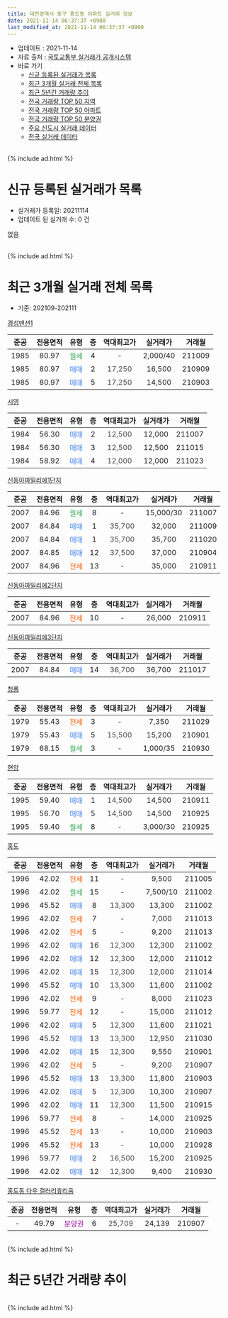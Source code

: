 ```yaml
---
title: 대전광역시 동구 홍도동 아파트 실거래 정보
date: 2021-11-14 06:37:37 +0900
last_modified_at: 2021-11-14 06:37:37 +0900
---
```


* 업데이트 : 2021-11-14
* 자료 출처 : [국토교통부 실거래가 공개시스템](http://rt.molit.go.kr)
* 바로 가기
    * [신규 등록된 실거래가 목록](#신규-등록된-실거래가-목록)
    * [최근 3개월 실거래 전체 목록](#최근-3개월-실거래-전체-목록)
    * [최근 5년간 거래량 추이](#최근-5년간-거래량-추이)
    * [전국 거래량 TOP 50 지역](https://inasie.github.io/apt-trade-info/최근-3개월-전국에서-가장-거래가-많이-발생한-지역)
    * [전국 거래량 TOP 50 아파트](https://inasie.github.io/apt-trade-info/최근-3개월-전국에서-가장-거래가-많이-발생한-아파트)
    * [전국 거래량 TOP 50 분양권](https://inasie.github.io/apt-trade-info/최근-3개월-전국에서-가장-거래가-많이-발생한-분양권)
    * [주요 신도시 실거래 데이터](https://inasie.github.io/apt-trade-info/주요-신도시)
    * [전국 실거래 데이터](https://inasie.github.io/apt-trade-info/전국)
<br>
{% include ad.html %}
<br>

# 신규 등록된 실거래가 목록
* 실거래가 등록일: 20211114
* 업데이트 된 실거래 수: 0 건

없음

<br>
{% include ad.html %}
<br>

# 최근 3개월 실거래 전체 목록
* 기준: 202109-202111


[경성맨션1](https://search.naver.com/search.naver?query=%EB%8C%80%EC%A0%84%EA%B4%91%EC%97%AD%EC%8B%9C+%EB%8F%99%EA%B5%AC+%ED%99%8D%EB%8F%84%EB%8F%99+%EA%B2%BD%EC%84%B1%EB%A7%A8%EC%85%981)

|준공|전용면적|유형|층|역대최고가|실거래가|거래월|
|:---:|:---:|:---:|:---:|:---:|:---:|:---:|
|1985|80.97|<span style="color:#34a853">월세</span>|4|<span style="color:#444444">-</span>|2,000/40|211009|
|1985|80.97|<span style="color:#4285f3">매매</span>|2|<span style="color:#444444">17,250</span>|16,500|210909|
|1985|80.97|<span style="color:#4285f3">매매</span>|5|<span style="color:#444444">17,250</span>|14,500|210903|

[시영](https://search.naver.com/search.naver?query=%EB%8C%80%EC%A0%84%EA%B4%91%EC%97%AD%EC%8B%9C+%EB%8F%99%EA%B5%AC+%ED%99%8D%EB%8F%84%EB%8F%99+%EC%8B%9C%EC%98%81)

|준공|전용면적|유형|층|역대최고가|실거래가|거래월|
|:---:|:---:|:---:|:---:|:---:|:---:|:---:|
|1984|56.30|<span style="color:#4285f3">매매</span>|2|<span style="color:#444444">12,500</span>|12,000|211007|
|1984|56.30|<span style="color:#4285f3">매매</span>|3|<span style="color:#444444">12,500</span>|12,500|211015|
|1984|58.92|<span style="color:#4285f3">매매</span>|4|<span style="color:#444444">12,000</span>|12,000|211023|

[신동아파밀리에1단지](https://search.naver.com/search.naver?query=%EB%8C%80%EC%A0%84%EA%B4%91%EC%97%AD%EC%8B%9C+%EB%8F%99%EA%B5%AC+%ED%99%8D%EB%8F%84%EB%8F%99+%EC%8B%A0%EB%8F%99%EC%95%84%ED%8C%8C%EB%B0%80%EB%A6%AC%EC%97%901%EB%8B%A8%EC%A7%80)

|준공|전용면적|유형|층|역대최고가|실거래가|거래월|
|:---:|:---:|:---:|:---:|:---:|:---:|:---:|
|2007|84.96|<span style="color:#34a853">월세</span>|8|<span style="color:#444444">-</span>|15,000/30|211007|
|2007|84.84|<span style="color:#4285f3">매매</span>|1|<span style="color:#444444">35,700</span>|32,000|211009|
|2007|84.84|<span style="color:#4285f3">매매</span>|1|<span style="color:#444444">35,700</span>|35,700|211020|
|2007|84.85|<span style="color:#4285f3">매매</span>|12|<span style="color:#444444">37,500</span>|37,000|210904|
|2007|84.96|<span style="color:#ff5a00">전세</span>|13|<span style="color:#444444">-</span>|35,000|210911|

[신동아파밀리에2단지](https://search.naver.com/search.naver?query=%EB%8C%80%EC%A0%84%EA%B4%91%EC%97%AD%EC%8B%9C+%EB%8F%99%EA%B5%AC+%ED%99%8D%EB%8F%84%EB%8F%99+%EC%8B%A0%EB%8F%99%EC%95%84%ED%8C%8C%EB%B0%80%EB%A6%AC%EC%97%902%EB%8B%A8%EC%A7%80)

|준공|전용면적|유형|층|역대최고가|실거래가|거래월|
|:---:|:---:|:---:|:---:|:---:|:---:|:---:|
|2007|84.96|<span style="color:#ff5a00">전세</span>|10|<span style="color:#444444">-</span>|26,000|210911|

[신동아파밀리에3단지](https://search.naver.com/search.naver?query=%EB%8C%80%EC%A0%84%EA%B4%91%EC%97%AD%EC%8B%9C+%EB%8F%99%EA%B5%AC+%ED%99%8D%EB%8F%84%EB%8F%99+%EC%8B%A0%EB%8F%99%EC%95%84%ED%8C%8C%EB%B0%80%EB%A6%AC%EC%97%903%EB%8B%A8%EC%A7%80)

|준공|전용면적|유형|층|역대최고가|실거래가|거래월|
|:---:|:---:|:---:|:---:|:---:|:---:|:---:|
|2007|84.84|<span style="color:#4285f3">매매</span>|14|<span style="color:#444444">36,700</span>|36,700|211017|

[청룡](https://search.naver.com/search.naver?query=%EB%8C%80%EC%A0%84%EA%B4%91%EC%97%AD%EC%8B%9C+%EB%8F%99%EA%B5%AC+%ED%99%8D%EB%8F%84%EB%8F%99+%EC%B2%AD%EB%A3%A1)

|준공|전용면적|유형|층|역대최고가|실거래가|거래월|
|:---:|:---:|:---:|:---:|:---:|:---:|:---:|
|1979|55.43|<span style="color:#ff5a00">전세</span>|3|<span style="color:#444444">-</span>|7,350|211029|
|1979|55.43|<span style="color:#4285f3">매매</span>|5|<span style="color:#444444">15,500</span>|15,200|210901|
|1979|68.15|<span style="color:#34a853">월세</span>|3|<span style="color:#444444">-</span>|1,000/35|210930|

[현암](https://search.naver.com/search.naver?query=%EB%8C%80%EC%A0%84%EA%B4%91%EC%97%AD%EC%8B%9C+%EB%8F%99%EA%B5%AC+%ED%99%8D%EB%8F%84%EB%8F%99+%ED%98%84%EC%95%94)

|준공|전용면적|유형|층|역대최고가|실거래가|거래월|
|:---:|:---:|:---:|:---:|:---:|:---:|:---:|
|1995|59.40|<span style="color:#4285f3">매매</span>|1|<span style="color:#444444">14,500</span>|14,500|210911|
|1995|56.70|<span style="color:#4285f3">매매</span>|5|<span style="color:#444444">14,500</span>|14,500|210925|
|1995|59.40|<span style="color:#34a853">월세</span>|8|<span style="color:#444444">-</span>|3,000/30|210925|

[홍도](https://search.naver.com/search.naver?query=%EB%8C%80%EC%A0%84%EA%B4%91%EC%97%AD%EC%8B%9C+%EB%8F%99%EA%B5%AC+%ED%99%8D%EB%8F%84%EB%8F%99+%ED%99%8D%EB%8F%84)

|준공|전용면적|유형|층|역대최고가|실거래가|거래월|
|:---:|:---:|:---:|:---:|:---:|:---:|:---:|
|1996|42.02|<span style="color:#ff5a00">전세</span>|11|<span style="color:#444444">-</span>|9,500|211005|
|1996|42.02|<span style="color:#34a853">월세</span>|15|<span style="color:#444444">-</span>|7,500/10|211002|
|1996|45.52|<span style="color:#4285f3">매매</span>|8|<span style="color:#444444">13,300</span>|13,300|211002|
|1996|42.02|<span style="color:#ff5a00">전세</span>|7|<span style="color:#444444">-</span>|7,000|211013|
|1996|42.02|<span style="color:#ff5a00">전세</span>|5|<span style="color:#444444">-</span>|9,200|211013|
|1996|42.02|<span style="color:#4285f3">매매</span>|16|<span style="color:#444444">12,300</span>|12,300|211002|
|1996|42.02|<span style="color:#4285f3">매매</span>|12|<span style="color:#444444">12,300</span>|12,000|211012|
|1996|42.02|<span style="color:#4285f3">매매</span>|15|<span style="color:#444444">12,300</span>|12,000|211014|
|1996|45.52|<span style="color:#4285f3">매매</span>|10|<span style="color:#444444">13,300</span>|11,600|211002|
|1996|42.02|<span style="color:#ff5a00">전세</span>|9|<span style="color:#444444">-</span>|8,000|211023|
|1996|59.77|<span style="color:#ff5a00">전세</span>|12|<span style="color:#444444">-</span>|15,000|211012|
|1996|42.02|<span style="color:#4285f3">매매</span>|5|<span style="color:#444444">12,300</span>|11,600|211021|
|1996|45.52|<span style="color:#4285f3">매매</span>|13|<span style="color:#444444">13,300</span>|12,950|211030|
|1996|42.02|<span style="color:#4285f3">매매</span>|15|<span style="color:#444444">12,300</span>|9,550|210901|
|1996|42.02|<span style="color:#ff5a00">전세</span>|5|<span style="color:#444444">-</span>|9,200|210907|
|1996|45.52|<span style="color:#4285f3">매매</span>|13|<span style="color:#444444">13,300</span>|11,800|210903|
|1996|42.02|<span style="color:#4285f3">매매</span>|5|<span style="color:#444444">12,300</span>|10,300|210907|
|1996|42.02|<span style="color:#4285f3">매매</span>|11|<span style="color:#444444">12,300</span>|11,500|210915|
|1996|59.77|<span style="color:#ff5a00">전세</span>|8|<span style="color:#444444">-</span>|14,000|210925|
|1996|45.52|<span style="color:#ff5a00">전세</span>|13|<span style="color:#444444">-</span>|10,000|210903|
|1996|45.52|<span style="color:#ff5a00">전세</span>|13|<span style="color:#444444">-</span>|10,000|210928|
|1996|59.77|<span style="color:#4285f3">매매</span>|2|<span style="color:#444444">16,500</span>|15,200|210925|
|1996|42.02|<span style="color:#4285f3">매매</span>|12|<span style="color:#444444">12,300</span>|9,400|210930|


<script async src="//pagead2.googlesyndication.com/pagead/js/adsbygoogle.js"></script>
<!-- 기본 -->
<ins class="adsbygoogle"
     style="display:block"
     data-ad-client="ca-pub-2446590836940007"
     data-ad-slot="1659523306"
     data-ad-format="auto"
     data-full-width-responsive="true"></ins>
<script>
(adsbygoogle = window.adsbygoogle || []).push({});
</script>


[홍도동 다우 갤러리휴리움](https://search.naver.com/search.naver?query=%EB%8C%80%EC%A0%84%EA%B4%91%EC%97%AD%EC%8B%9C+%EB%8F%99%EA%B5%AC+%ED%99%8D%EB%8F%84%EB%8F%99+%ED%99%8D%EB%8F%84%EB%8F%99+%EB%8B%A4%EC%9A%B0+%EA%B0%A4%EB%9F%AC%EB%A6%AC%ED%9C%B4%EB%A6%AC%EC%9B%80)

|준공|전용면적|유형|층|역대최고가|실거래가|거래월|
|:---:|:---:|:---:|:---:|:---:|:---:|:---:|
|-|49.79|<span style="color:#9C11A5">분양권</span>|6|<span style="color:#444444">25,709</span>|24,139|210907|


<br>
{% include ad.html %}
<br>

# 최근 5년간 거래량 추이


<div style="width:100%;">
    <canvas id="deal_progress" height="200"></canvas>
</div>

<script>
new Chart(document.getElementById("deal_progress"), {
    type: 'line',
    data: {
        labels: ['201611','201612','201701','201702','201703','201704','201705','201706','201707','201708','201709','201710','201711','201712','201801','201802','201803','201804','201805','201806','201807','201808','201809','201810','201811','201812','201901','201902','201903','201904','201905','201906','201907','201908','201909','201910','201911','201912','202001','202002','202003','202004','202005','202006','202007','202008','202009','202010','202011','202012','202101','202102','202103','202104','202105','202106','202107','202108','202109','202110','202111'],
        datasets: [{
            label: '매매',
            pointRadius: 1,
            data: [6, 5, 10, 18, 20, 13, 13, 13, 11, 15, 15, 13, 20, 8, 17, 12, 17, 14, 16, 13, 6, 9, 11, 15, 9, 12, 14, 15, 18, 16, 16, 38, 23, 31, 25, 36, 34, 64, 18, 31, 19, 20, 28, 25, 9, 11, 14, 12, 18, 20, 12, 15, 21, 41, 28, 13, 19, 11, 13, 13, 0],
            borderColor: "rgba(255, 201, 14, 1)",
            backgroundColor: "rgba(255, 201, 14, 0.5)",
            fill: false,
            lineTension: 0
        },{
            label: '전월세',
            pointRadius: 1,
            data: [7, 5, 3, 8, 8, 10, 2, 11, 5, 3, 10, 2, 8, 5, 9, 6, 6, 7, 7, 5, 4, 5, 4, 7, 11, 12, 5, 3, 12, 6, 8, 9, 7, 5, 5, 9, 7, 9, 7, 7, 7, 9, 12, 13, 7, 9, 3, 8, 8, 5, 4, 3, 8, 6, 12, 5, 6, 9, 8, 9, 0],
            borderColor: "rgba(0, 141, 185, 1)",
            backgroundColor: "rgba(0, 141, 185, 0.5)",
            fill: false,
            lineTension: 0
        }
        ]
    },
    options: {
        responsive: true,
        title: {
            display: false
        },
        tooltips: {
            mode: 'index',
            intersect: false
        },
        hover: {
            mode: 'nearest',
            intersect: true
        },
        scales: {
            xAxes: [{
                display: true,
                scaleLabel: {
                    display: true,
                    labelString: '년/월'
                }
            }],
            yAxes: [{
                display: true,
                ticks: {
                    suggestedMin: 0,
                },
                scaleLabel: {
                    display: true,
                    labelString: '실거래 수'
                }
            }]
        }
    }
});

</script>


<br>
{% include ad.html %}
<br>

